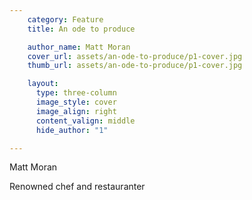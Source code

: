 ```yaml
---
    category: Feature
    title: An ode to produce

    author_name: Matt Moran
    cover_url: assets/an-ode-to-produce/p1-cover.jpg
    thumb_url: assets/an-ode-to-produce/p1-cover.jpg

    layout:
      type: three-column
      image_style: cover
      image_align: right
      content_valign: middle
      hide_author: "1"

---
```


<div class="author-details">
  <p class="author-name">Matt Moran</p>
  <p>Renowned chef and restauranter</p>
</div>